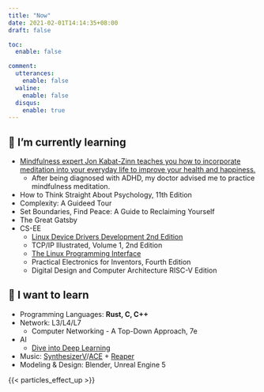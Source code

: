 ```yaml
---
title: "Now"
date: 2021-02-01T14:14:35+08:00
draft: false

toc:
  enable: false

comment:
  utterances:
    enable: false
  waline:
    enable: false
  disqus:
    enable: true
---
```


## 🌱 I’m currently learning

- [Mindfulness expert Jon Kabat-Zinn teaches you how to incorporate meditation into your everyday life to improve your health and happiness.](https://www.masterclass.com/classes/jon-kabat-zinn-teaches-mindfulness-and-meditation)
  - After being diagnosed with ADHD, my doctor advised me to practice mindfulness meditation.
- How to Think Straight About Psychology, 11th Edition
- Complexity: A Guideed Tour
- Set Boundaries, Find Peace: A Guide to Reclaiming Yourself
- The Great Gatsby
- CS-EE
  - [Linux Device Drivers Development 2nd Edition](https://github.com/PacktPublishing/Linux-Device-Driver-Development-Second-Edition)
  - TCP/IP Illustrated, Volume 1, 2nd Edition
  - [The Linux Programming Interface](https://man7.org/tlpi/)
  - Practical Electronics for Inventors, Fourth Edition
  - Digital Design and Computer Architecture RISC-V Edition

## 🤤 I want to learn

- Programming Languages: **Rust, C, C++**
- Network: L3/L4/L7
  - Computer Networking - A Top-Down Approach, 7e
- AI
  - [Dive into Deep Learning](https://github.com/d2l-ai/d2l-en)
- Music: [SynthesizerV](https://dreamtonics.com/en/synthesizerv/)/[ACE](https://space.bilibili.com/418030) + [Reaper](https://www.reaper.fm)
- Modeling & Design: Blender, Unreal Engine 5

{{< particles_effect_up  >}}
